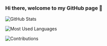 ### Hi there, welcome to my GitHub page 👋

![GitHub Stats](https://github-readme-stats.vercel.app/api?username=PeuLucca&show_icons=true)

![Most Used Languages](https://github-readme-stats.vercel.app/api/top-langs/?username=PeuLucca&theme=blue-green)

![Contributions](https://github-readme-streak-stats.herokuapp.com/?user=PeuLucca)

<!--
**PeuLucca/PeuLucca** is a ✨ _special_ ✨ repository because its `README.md` (this file) appears on your GitHub profile.

Here are some ideas to get you started:

- 🔭 I’m currently working on ...
- 🌱 I’m currently learning ...
- 👯 I’m looking to collaborate on ...
- 🤔 I’m looking for help with ...
- 💬 Ask me about ...
- 📫 How to reach me: ...
- 😄 Pronouns: ...
- ⚡ Fun fact: ...
-->
